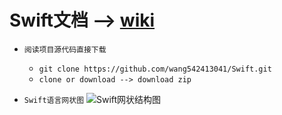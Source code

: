 # Swift文档 --> [wiki](https://github.com/wang542413041/WangSwift/wiki)<br/>

* `阅读项目源代码直接下载`
    * ```git clone https://github.com/wang542413041/Swift.git```
    * ```clone or download --> download zip```

* `Swift语言网状图`
    ![Swift网状结构图](https://github.com/wang542413041/picturesFactory/blob/master/Swift%E5%9F%BA%E6%9C%AC%E8%AF%AD%E6%B3%95%E6%80%9D%E7%BB%B4%E5%AF%BC%E5%9B%BE.png?raw=true)
